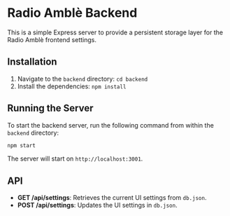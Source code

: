 # Radio Amblè Backend

This is a simple Express server to provide a persistent storage layer for the Radio Amblè frontend settings.

## Installation

1.  Navigate to the `backend` directory: `cd backend`
2.  Install the dependencies: `npm install`

## Running the Server

To start the backend server, run the following command from within the `backend` directory:

```bash
npm start
```

The server will start on `http://localhost:3001`.

## API

*   **GET /api/settings**: Retrieves the current UI settings from `db.json`.
*   **POST /api/settings**: Updates the UI settings in `db.json`.